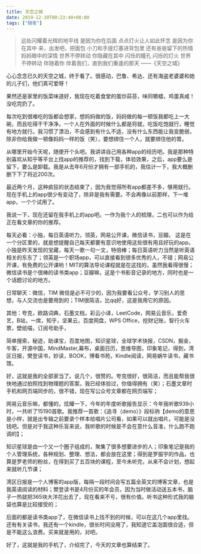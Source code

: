 ```yaml
---
title: 天空之城
date: 2019-12-30T00:23:40+08:00
tags: ["随笔"]
---
```


> 远处闪耀着光辉的地平线
> 是因为你在后面
> 点点灯火让人如此怀念
> 是因为你在其中
> 来，出发吧，把面包
> 小刀和手提灯塞进背包里
> 还有爸爸留下的热情
> 妈妈眼中的深情
> 世界不停转动 你隐藏在其中
> 闪烁的瞳孔 闪烁的灯火
> 世界不停转动 伴随着你
> 伴着我们，直到我们重逢的那天
> ——《天空之城》

心心念念已久的天空之城，终于看了。很感动，巴鲁、希达、还有海盗老婆婆和她的儿子们，他们真可爱呀！

果然还是家里的饭菜味道好，我现在吃着食堂的蛋炒蒜苔，味同嚼蜡，鸡蛋真咸！没吃完扔了。

每次吃到很难吃的饭都会想家，想妈妈做的饭，妈妈做的每一顿饭我都吃上一大碗，而且吃得干干净净。一个人在外面的时候什么都是将就，吃饭吃饱就行，睡觉有地方就行。我习惯了漂泊，不会感到有什么不适，没有什么东西能让我变脆弱，除非你给我做一顿像妈妈一样的饭（笑），要想绑住一个人，就要绑住他的胃。

从哪里开始今天呢，随便开个头吧。我讲讲自己用各种app的经历吧。我是那种特别喜欢从知乎等平台上找app的推荐的，找到下载，体验效果，之后，app要么是留下，要么是卸载。我是从去年6月份才拥有一部手机的，我估计一下，我大概删删下下了将近200次。

最近两个月，这种疯狂的状态结束了，因为我觉得所有app都差不多，够用就行。现在手机上的app很少有变动了，除非是我有需要。不会再像以前那样，下一堆app，一个个试用了。

我说一下，现在还留在我手机上的app吧。一作为我个人的梳理，二也可以作为给正在看文章的你的推荐。

每天必看：小独，每日英语听力，领英，网易公开课，微信读书，豆瓣。
这是在一个分区里的，就是想提醒自己每天都要有意识地使用这些很有用且好玩的app。小独是昨天发现的宝藏，每天一歌一句一文，特倍棒；每日英语听力当然是听英语相关的东东了；领英是一个职场app，可以直接看到很多优秀的人，不错；网易公开课，有免费的公开课哟！MIT的算法导论课程就是在这找的，虽然我看得很慢；微信读书是个很棒的读书类app；豆瓣嘛，这是个书影音记录的地方，同时也是一个话题讨论的地方。

日常聊天：微信，TIM
微信是必不可少的，因为我要看公众号，学习别人的思想，与人交流也是要用到的；TIM很简洁，比qq好，这是我用它的原因。

其他：夸克，欧路词典，石墨文档，彩云小译，LeetCode，网易云音乐，爱奇艺，B站，一席，知乎，坚果云，百度网盘，WPS Office，挖财记账，智行火车票，壁纸喵，订阅号助手，

简单搜索，秘迹，助课宝，百度地图，知识星球，全球学术快报，CSDN，掘金，牛客，开源中国，MindMaster,幕布，桌面日历，思维导图，印象笔记，得到，湾区日报，樊登读书，妙读，BOOK，博看书苑，Kindle阅读，网易蜗牛读书，藏书馆。

好，这就是我的全部家当了。说几个，很赞的。夸克很好，很简洁，而且能帮我很快地通过拍照找到物理题的答案，我已经体验过，你值得拥有（笑）；石墨文章时手机和网页端同步的，很不错，现在写公众号文章都在网页端写；

网易云音乐嘛，都懂的，炫耀一下，今年的年度听歌报告显示：今年我听歌939小时，一共听了15190首歌。我推荐一首歌：《追寻（demo）》段标驹【demo的意思是小样，就是出专辑之前要录个样本给唱片公司看，如果可以就出唱片。可能是没钱吧。但是对于我这种乐盲来说，我听歌的时候是不会在意什么音准，什么跑不跑调的】；

知识星球是由一个又一个圈子组成的，聚集了很多想要进步的人；印象笔记是我的个人管理系统，各种规划、整理、想法，都会放在这里；得到是罗振宇的作品，也算是罗老师的粉丝，在得到买了五百块的课程，至今未听完，从来不会计划，想起来就听几节课；

湾区日报是一个人博客的app版，每隔一段时间会写五篇全英文的博客文章，也是我英语阅读的材料；樊登读书是4月份买的年会员，因为当时做活动送五本书，脑子一热就把365块大洋花出去了，现在看来不亏，很有价值。听书这种形式我的脑袋也算是比较接受的；

后面的都是读书类app了，在微信读书上找不到的时候，可以在这几个app里找。还有有关读书，我还有一个kindle，很长时间没用了，我知道它盖泡面很合适，但是不能这么浪费。买来就是用的，对吧。

好了，这就是我的手机了，介绍完了，今天的文章也算结束了。
